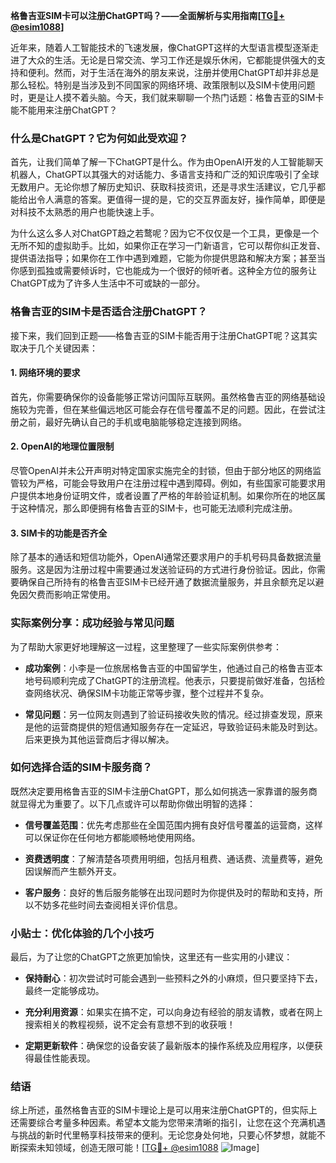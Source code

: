 **格鲁吉亚SIM卡可以注册ChatGPT吗？——全面解析与实用指南[[TG💪+ @esim1088](https://t.me/s/esim1088)]**

近年来，随着人工智能技术的飞速发展，像ChatGPT这样的大型语言模型逐渐走进了大众的生活。无论是日常交流、学习工作还是娱乐休闲，它都能提供强大的支持和便利。然而，对于生活在海外的朋友来说，注册并使用ChatGPT却并非总是那么轻松。特别是当涉及到不同国家的网络环境、政策限制以及SIM卡使用问题时，更是让人摸不着头脑。今天，我们就来聊聊一个热门话题：格鲁吉亚的SIM卡能不能用来注册ChatGPT？

### 什么是ChatGPT？它为何如此受欢迎？

首先，让我们简单了解一下ChatGPT是什么。作为由OpenAI开发的人工智能聊天机器人，ChatGPT以其强大的对话能力、多语言支持和广泛的知识库吸引了全球无数用户。无论你想了解历史知识、获取科技资讯，还是寻求生活建议，它几乎都能给出令人满意的答案。更值得一提的是，它的交互界面友好，操作简单，即便是对科技不太熟悉的用户也能快速上手。

为什么这么多人对ChatGPT趋之若鹜呢？因为它不仅仅是一个工具，更像是一个无所不知的虚拟助手。比如，如果你正在学习一门新语言，它可以帮你纠正发音、提供语法指导；如果你在工作中遇到难题，它能为你提供思路和解决方案；甚至当你感到孤独或需要倾诉时，它也能成为一个很好的倾听者。这种全方位的服务让ChatGPT成为了许多人生活中不可或缺的一部分。

### 格鲁吉亚的SIM卡是否适合注册ChatGPT？

接下来，我们回到正题——格鲁吉亚的SIM卡能否用于注册ChatGPT呢？这其实取决于几个关键因素：

#### 1. 网络环境的要求

首先，你需要确保你的设备能够正常访问国际互联网。虽然格鲁吉亚的网络基础设施较为完善，但在某些偏远地区可能会存在信号覆盖不足的问题。因此，在尝试注册之前，最好先确认自己的手机或电脑能够稳定连接到网络。

#### 2. OpenAI的地理位置限制

尽管OpenAI并未公开声明对特定国家实施完全的封锁，但由于部分地区的网络监管较为严格，可能会导致用户在注册过程中遇到障碍。例如，有些国家可能要求用户提供本地身份证明文件，或者设置了严格的年龄验证机制。如果你所在的地区属于这种情况，那么即便拥有格鲁吉亚的SIM卡，也可能无法顺利完成注册。

#### 3. SIM卡的功能是否齐全

除了基本的通话和短信功能外，OpenAI通常还要求用户的手机号码具备数据流量服务。这是因为注册过程中需要通过发送验证码的方式进行身份验证。因此，你需要确保自己所持有的格鲁吉亚SIM卡已经开通了数据流量服务，并且余额充足以避免因欠费而影响正常使用。

### 实际案例分享：成功经验与常见问题

为了帮助大家更好地理解这一过程，这里整理了一些实际案例供参考：

- **成功案例**：小李是一位旅居格鲁吉亚的中国留学生，他通过自己的格鲁吉亚本地号码顺利完成了ChatGPT的注册流程。他表示，只要提前做好准备，包括检查网络状况、确保SIM卡功能正常等步骤，整个过程并不复杂。
  
- **常见问题**：另一位网友则遇到了验证码接收失败的情况。经过排查发现，原来是他的运营商提供的短信通知服务存在一定延迟，导致验证码未能及时到达。后来更换为其他运营商后才得以解决。

### 如何选择合适的SIM卡服务商？

既然决定要用格鲁吉亚的SIM卡注册ChatGPT，那么如何挑选一家靠谱的服务商就显得尤为重要了。以下几点或许可以帮助你做出明智的选择：

- **信号覆盖范围**：优先考虑那些在全国范围内拥有良好信号覆盖的运营商，这样可以保证你在任何地方都能顺畅地使用网络。
  
- **资费透明度**：了解清楚各项费用明细，包括月租费、通话费、流量费等，避免因误解而产生额外开支。
  
- **客户服务**：良好的售后服务能够在出现问题时为你提供及时的帮助和支持，所以不妨多花些时间去查阅相关评价信息。

### 小贴士：优化体验的几个小技巧

最后，为了让您的ChatGPT之旅更加愉快，这里还有一些实用的小建议：

- **保持耐心**：初次尝试时可能会遇到一些预料之外的小麻烦，但只要坚持下去，最终一定能够成功。
  
- **充分利用资源**：如果实在搞不定，可以向身边有经验的朋友请教，或者在网上搜索相关的教程视频，说不定会有意想不到的收获哦！

- **定期更新软件**：确保您的设备安装了最新版本的操作系统及应用程序，以便获得最佳性能表现。

### 结语

综上所述，虽然格鲁吉亚的SIM卡理论上是可以用来注册ChatGPT的，但实际上还需要综合考量多种因素。希望本文能为您带来清晰的指引，让您在这个充满机遇与挑战的新时代里畅享科技带来的便利。无论您身处何地，只要心怀梦想，就能不断探索未知领域，创造无限可能！[[TG💪+ @esim1088](https://t.me/s/esim1088) ![Image](https://i.postimg.cc/4NQfJmqS/Snipaste-2025-05-13-00-14-12.png)]